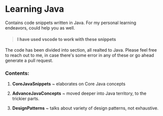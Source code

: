 # Learning Java

Contains code snippets written in Java. For my personal learning endeavors, could help you as well.

> #### I have used **vscode** to work with these snippets

The code has been divided into section, all realted to Java. Please feel free to reach out to me, in case there's some error in any of these or go ahead generate a pull request.

### Contents:

1. **CoreJavaSnippets** ~ elaborates on Core Java concepts 

2. **AdvanceJavaConcepts** ~ moved deeper into Java territory, to the trickier parts.

3. **DesignPatterns** ~ talks about variety of design patterns, not exhaustive.